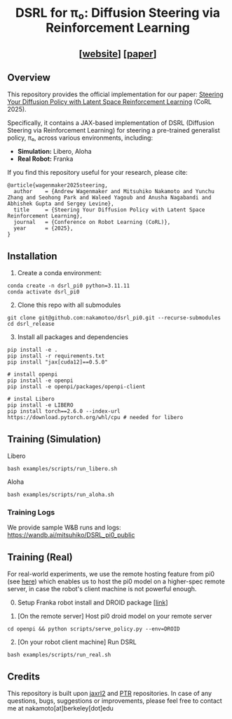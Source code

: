 <div align="center">

# DSRL for π₀: Diffusion Steering via Reinforcement Learning

## [[website](https://diffusion-steering.github.io)]      [[paper](https://arxiv.org/abs/2506.15799)]

</div>


## Overview
This repository provides the official implementation for our paper: [Steering Your Diffusion Policy with Latent Space Reinforcement Learning](https://arxiv.org/abs/2506.15799) (CoRL 2025).

Specifically, it contains a JAX-based implementation of DSRL (Diffusion Steering via Reinforcement Learning) for steering a pre-trained generalist policy, π₀, across various environments, including:

- **Simulation:** Libero, Aloha  
- **Real Robot:** Franka

If you find this repository useful for your research, please cite:

```
@article{wagenmaker2025steering,
  author    = {Andrew Wagenmaker and Mitsuhiko Nakamoto and Yunchu Zhang and Seohong Park and Waleed Yagoub and Anusha Nagabandi and Abhishek Gupta and Sergey Levine},
  title     = {Steering Your Diffusion Policy with Latent Space Reinforcement Learning},
  journal   = {Conference on Robot Learning (CoRL)},
  year      = {2025},
}
```

## Installation
1. Create a conda environment:
```
conda create -n dsrl_pi0 python=3.11.11
conda activate dsrl_pi0
```

2. Clone this repo with all submodules
```
git clone git@github.com:nakamotoo/dsrl_pi0.git --recurse-submodules
cd dsrl_release
```

3. Install all packages and dependencies
```
pip install -e .
pip install -r requirements.txt
pip install "jax[cuda12]==0.5.0"

# install openpi
pip install -e openpi
pip install -e openpi/packages/openpi-client

# instal Libero
pip install -e LIBERO
pip install torch==2.6.0 --index-url https://download.pytorch.org/whl/cpu # needed for libero
```

## Training (Simulation)
Libero
```
bash examples/scripts/run_libero.sh
```
Aloha
```
bash examples/scripts/run_aloha.sh
```
### Training Logs
We provide sample W&B runs and logs: https://wandb.ai/mitsuhiko/DSRL_pi0_public

## Training (Real)
For real-world experiments, we use the remote hosting feature from pi0 (see [here](https://github.com/Physical-Intelligence/openpi/blob/main/docs/remote_inference.md)) which enables us to host the pi0 model on a higher-spec remote server, in case the robot's client machine is not powerful enough. 

0. Setup Franka robot install and DROID package [[link](https://github.com/droid-dataset/droid.git)]

1. [On the remote server] Host pi0 droid model on your remote server
```
cd openpi && python scripts/serve_policy.py --env=DROID
```
2. [On your robot client machine] Run DSRL
```
bash examples/scripts/run_real.sh
```


## Credits
This repository is built upon [jaxrl2](https://github.com/ikostrikov/jaxrl2) and [PTR](https://github.com/Asap7772/PTR) repositories. 
In case of any questions, bugs, suggestions or improvements, please feel free to contact me at nakamoto\[at\]berkeley\[dot\]edu 

